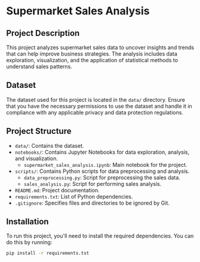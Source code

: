 # Supermarket Sales Analysis

## Project Description
This project analyzes supermarket sales data to uncover insights and trends that can help improve business strategies. The analysis includes data exploration, visualization, and the application of statistical methods to understand sales patterns.

## Dataset
The dataset used for this project is located in the `data/` directory. Ensure that you have the necessary permissions to use the dataset and handle it in compliance with any applicable privacy and data protection regulations.

## Project Structure
- `data/`: Contains the dataset.
- `notebooks/`: Contains Jupyter Notebooks for data exploration, analysis, and visualization.
    - `supermarket_sales_analysis.ipynb`: Main notebook for the project.
- `scripts/`: Contains Python scripts for data preprocessing and analysis.
    - `data_preprocessing.py`: Script for preprocessing the sales data.
    - `sales_analysis.py`: Script for performing sales analysis.
- `README.md`: Project documentation.
- `requirements.txt`: List of Python dependencies.
- `.gitignore`: Specifies files and directories to be ignored by Git.

## Installation
To run this project, you'll need to install the required dependencies. You can do this by running:

```bash
pip install -r requirements.txt
